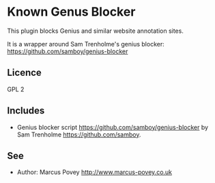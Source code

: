 Known Genus Blocker
===================

This plugin blocks Genius and similar website annotation sites.

It is a wrapper around Sam Trenholme's genius blocker: https://github.com/samboy/genius-blocker

Licence
-------

GPL 2

Includes
--------

* Genius blocker script <https://github.com/samboy/genius-blocker>  by Sam Trenholme <https://github.com/samboy>.

See
---

* Author: Marcus Povey http://www.marcus-povey.co.uk
